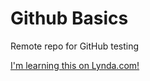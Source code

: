 Github Basics
=============

Remote repo for GitHub testing

[I'm learning this on Lynda.com!](http://www.lynda.com)
